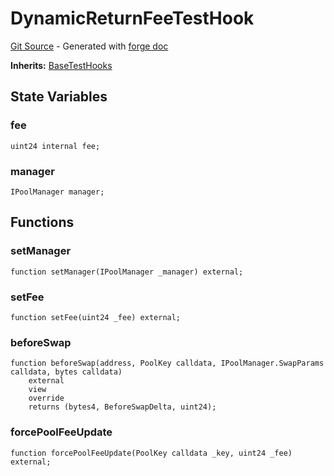 # DynamicReturnFeeTestHook
[Git Source](https://github.com/uniswap/v4-core/blob/d4185626c68e29de37023e453623d44cb9c12b51/src/test/DynamicReturnFeeTestHook.sol) - Generated with [forge doc](https://book.getfoundry.sh/reference/forge/forge-doc)

**Inherits:**
[BaseTestHooks](contracts/v4/reference/core/test/BaseTestHooks.md)


## State Variables
### fee

```solidity
uint24 internal fee;
```


### manager

```solidity
IPoolManager manager;
```


## Functions
### setManager


```solidity
function setManager(IPoolManager _manager) external;
```

### setFee


```solidity
function setFee(uint24 _fee) external;
```

### beforeSwap


```solidity
function beforeSwap(address, PoolKey calldata, IPoolManager.SwapParams calldata, bytes calldata)
    external
    view
    override
    returns (bytes4, BeforeSwapDelta, uint24);
```

### forcePoolFeeUpdate


```solidity
function forcePoolFeeUpdate(PoolKey calldata _key, uint24 _fee) external;
```

